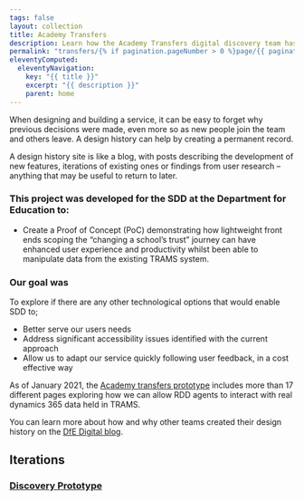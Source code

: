 ```yaml
---
tags: false
layout: collection
title: Academy Transfers
description: Learn how the Academy Transfers digital discovery team has started a GDS style application.
permalink: "transfers/{% if pagination.pageNumber > 0 %}page/{{ pagination.pageNumber + 1 }}{% endif %}/"
eleventyComputed:
  eleventyNavigation:
    key: "{{ title }}"
    excerpt: "{{ description }}"
    parent: home
---
```


When designing and building a service, it can be easy to forget why previous decisions were made, even more so as new people join the team and others leave. A design history can help by creating a permanent record.

A design history site is like a blog, with posts describing the development of new features, iterations of existing ones or findings from user research – anything that may be useful to return to later.

### This project was developed for the SDD at the Department for Education to:

* Create a Proof of Concept (PoC) demonstrating how lightweight front ends scoping the “changing a school’s trust” journey can have enhanced user experience and productivity whilst been able to manipulate data from the existing TRAMS system.

### Our goal was 

To explore if there are any other technological options that would enable SDD to;

* Better serve our users needs
* Address significant accessibility issues identified with the current approach
* Allow us to adapt our service quickly following user feedback, in a cost effective way


As of January 2021, the [Academy transfers prototype](https://at-prototype.london.cloudapps.digital) includes more than 17 different pages exploring how we can allow RDD agents to interact with real dynamics 365 data held in TRAMS.


You can learn more about how and why other  teams created their design history on the [DfE Digital blog](https://dfedigital.blog.gov.uk/2020/09/01/design-history/).


## Iterations

### [Discovery Prototype](academy-transfers-prototype/)